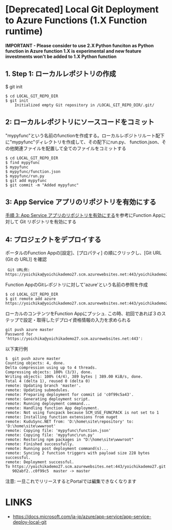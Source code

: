 # [Deprecated] Local Git Deployment to Azure Functions (1.X Function runtime)

**IMPORTANT - Please consider to use 2.X Python funciton as Python function in Azure function 1.X is experimental and new feature investments won't be added to 1.X Python function**

## 1. Step 1: ローカルレポジトリの作成
$ git init
```
$ cd LOCAL_GIT_REPO_DIR
$ git init
    Initialized empty Git repository in /LOCAL_GIT_REPO_DIR/.git/
```

## 2: ローカルレポジトリにソースコードをコミット
"mypyfunc"という名前のfunctionを作成する。ローカルレポジトリルート配下に"mypyfunc"ディレクトリを作成して、その配下にrun.py、 function.json、その他関連ファイルを配置して全てのファイルをコミットする

```
$ cd LOCAL_GIT_REPO_DIR
$ find mypyfunc
$ mypyfunc
$ mypyfunc/function.json
$ mypyfunc/run.py
$ git add mypyfunc
$ git commit -m "Added mypyfunc"
```

## 3: App Service アプリのリポジトリを有効にする
[手順 3: App Service アプリのリポジトリを有効にする](https://docs.microsoft.com/ja-jp/azure/app-service/app-service-deploy-local-git#span-data-ttu-idd68c5-131a-namestep3a手順-3-app-service-アプリのリポジトリを有効にするspanspan-classsxs-lookupspan-data-stu-idd68c5-131a-namestep3astep-3-enable-the-app-service-app-repositoryspanspan)を参考にFunction Appに対して Git リポジトリを有効にする


## 4: プロジェクトをデプロイする

ポータルのFunction Appの[設定]、[プロパティ] の順にクリックし、[Git URL (Git の URL)] を確認
```
 Git URL例: https://yoichika@yoichikademo27.scm.azurewebsites.net:443/yoichikademo27.git
```

Function AppのGitレポジトリに対して'azure'という名前の参照を作成

```
$ cd LOCAL_GIT_REPO_DIR
$ git remote add azure https://yoichika@yoichikademo27.scm.azurewebsites.net:443/yoichikademo27.git
```

ローカルのコンテンツをFunction Appにプッシュ. この時、初回であれば３のステップで設定・取得したデプロイ資格情報の入力を求められる
```
git push azure master
Password for 'https://yoichika@yoichikademo27.scm.azurewebsites.net:443':
```

以下実行例
```
$  git push azure master
Counting objects: 4, done.
Delta compression using up to 4 threads.
Compressing objects: 100% (3/3), done.
Writing objects: 100% (4/4), 389 bytes | 389.00 KiB/s, done.
Total 4 (delta 1), reused 0 (delta 0)
remote: Updating branch 'master'.
remote: Updating submodules.
remote: Preparing deployment for commit id 'c0f99c5a43'.
remote: Generating deployment script.
remote: Running deployment command...
remote: Handling function App deployment.
remote: Not using funcpack because SCM_USE_FUNCPACK is not set to 1
remote: Installing function extensions from nuget
remote: KuduSync.NET from: 'D:\home\site\repository' to: 'D:\home\site\wwwroot'
remote: Copying file: 'mypyfunc\function.json'
remote: Copying file: 'mypyfunc\run.py'
remote: Restoring npm packages in "D:\home\site\wwwroot"
remote: Finished successfully.
remote: Running post deployment command(s)...
remote: Syncing 2 function triggers with payload size 228 bytes successful.
remote: Deployment successful.
To https://yoichikademo27.scm.azurewebsites.net:443/yoichikademo27.git
   902abf2..c0f99c5  master -> master
```
注意: 一旦これでリリースするとPortalでは編集できなくなります


# LINKS
* https://docs.microsoft.com/ja-jp/azure/app-service/app-service-deploy-local-git
